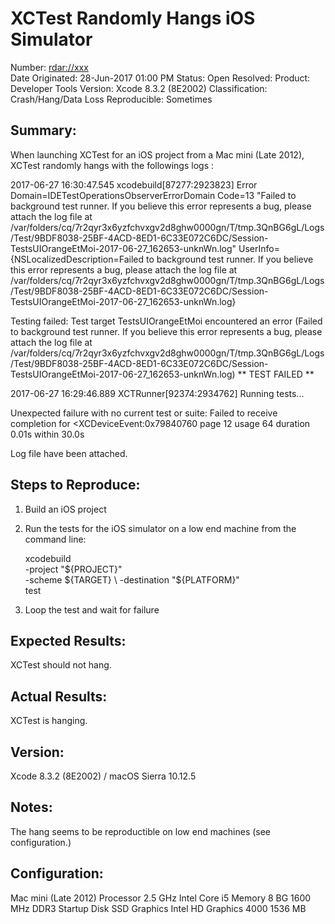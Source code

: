 # XCTest Randomly Hangs iOS Simulator

Number: [rdar://xxx](http://openradar.appspot.com/xxx)    
Date Originated: 28-Jun-2017 01:00 PM
Status: Open
Resolved: 
Product:  Developer Tools
Version: Xcode 8.3.2 (8E2002)
Classification: Crash/Hang/Data Loss
Reproducible: Sometimes  

## Summary:

When launching XCTest for an iOS project from a Mac mini (Late 2012), XCTest randomly hangs with the followings logs :

2017-06-27 16:30:47.545 xcodebuild[87277:2923823] Error Domain=IDETestOperationsObserverErrorDomain Code=13 "Failed to background test runner. If you believe this error represents a bug, please attach the log file at /var/folders/cq/7r2qyr3x6yzfchvxgv2d8ghw0000gn/T/tmp.3QnBG6gL/Logs/Test/9BDF8038-25BF-4ACD-8ED1-6C33E072C6DC/Session-TestsUIOrangeEtMoi-2017-06-27_162653-unknWn.log" UserInfo={NSLocalizedDescription=Failed to background test runner. If you believe this error represents a bug, please attach the log file at /var/folders/cq/7r2qyr3x6yzfchvxgv2d8ghw0000gn/T/tmp.3QnBG6gL/Logs/Test/9BDF8038-25BF-4ACD-8ED1-6C33E072C6DC/Session-TestsUIOrangeEtMoi-2017-06-27_162653-unknWn.log}

Testing failed:
    Test target TestsUIOrangeEtMoi encountered an error (Failed to background test runner. If you believe this error represents a bug, please attach the log file at /var/folders/cq/7r2qyr3x6yzfchvxgv2d8ghw0000gn/T/tmp.3QnBG6gL/Logs/Test/9BDF8038-25BF-4ACD-8ED1-6C33E072C6DC/Session-TestsUIOrangeEtMoi-2017-06-27_162653-unknWn.log)
** TEST FAILED **

2017-06-27 16:29:46.889 XCTRunner[92374:2934762] Running tests...

Unexpected failure with no current test or suite:
    Failed to receive completion for <XCDeviceEvent:0x79840760 page 12 usage 64 duration 0.01s within 30.0s

Log file have been attached.

## Steps to Reproduce:

1. Build an iOS project
2. Run the tests for the iOS simulator on a low end machine from the command line:

    xcodebuild \
        -project "${PROJECT}" \
        -scheme ${TARGET} \
        -destination "${PLATFORM}" \
        test
3. Loop the test and wait for failure


## Expected Results:

XCTest should not hang.

## Actual Results:

XCTest is hanging.

## Version:

Xcode 8.3.2 (8E2002) / macOS Sierra 10.12.5

## Notes:

The hang seems to be reproductible on low end machines (see configuration.)

## Configuration:

Mac mini (Late 2012)
Processor 2.5 GHz Intel Core i5
Memory 8 BG 1600 MHz DDR3
Startup Disk SSD
Graphics Intel HD Graphics 4000 1536 MB


